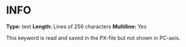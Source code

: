 # INFO
**Type:** text
**Length:** Lines of 256 characters
**Multiline:** Yes

This keyword is read and saved in the PX-file but not shown in PC-axis.
